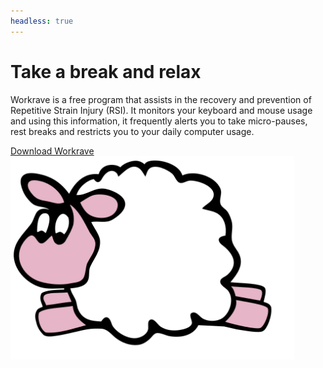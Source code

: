```yaml
---
headless: true
---
```

<div class="container">
  <div class="row">
    <div class="col-9 align-self-center">
      <h1 class="display-4">Take a break and relax</h1>
      <p class="lead">
        Workrave is a free program that assists in the recovery and prevention of Repetitive
        Strain Injury (RSI). It monitors your keyboard and mouse usage and using this
        information, it frequently alerts you to take micro-pauses, rest breaks and
        restricts you to your daily computer usage.
        </p>
        <a href="/download" class="btn btn-lg">Download Workrave</a>
    </div>
    <div class="col-3 align-self-center">
      <img src="/images/workrave-sheep.svg" alt="Workrave" width="90%">
    </div>
  </div>
</div>
